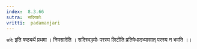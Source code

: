```yaml
---
index:  8.3.66
sutra:  सदिरप्रतेः
vritti:  padamanjari
---
```


`सदिः` इति षष्ठ्यर्थे प्रथमा । निषसादेति । सदिस्वञ्ज्योः परस्य लिटीति प्रतिषेधादभ्यासात् परस्य न भवति ।।
